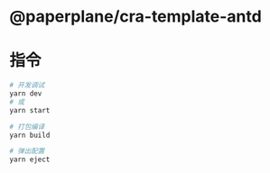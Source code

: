 # @paperplane/cra-template-antd

# 指令

```bash
# 开发调试
yarn dev
# 或
yarn start

# 打包编译
yarn build

# 弹出配置
yarn eject
```
